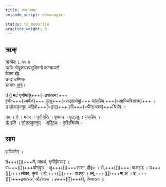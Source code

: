 ```yaml
---
title: तन्ते मदम्
unicode_script: devanagari

status: to_memorize
practice_weight: 0
---
```


## ऋक्
ऋग्वेदः  ८.१५.४  
ऋषिः  गोषूक्त्यश्वसूक्तिनौ काण्वायनौ  
देवता  इंद्रः  
छन्दः  उष्णिक्  
सायणः [अत्र](http://rigveda.sanatana.in/describe/rikMandala/008.015.004)।

तं ते॒ मदं॑ गृणीमसि॒+++(=प्रशंसामः)+++  
वृष॑णं+++(=वर्षकं)+++ पृ॒त्सु+++(=सङ्ग्रामेषु)+++ सा॑स॒हिम् +++(=आभिभवितारम्)+++ ।  
उ॒ लो॒क॒कृ॒त्नुम् अ॑द्रिवो+++(=इन्द्र)+++ हरि॒+++(=पीत/अश्व)+++श्रिय॑म् ॥

तम् । ते॒ । मद॑म् । गृ॒णी॒म॒सि॒ । वृष॑णम् । पृ॒त्ऽसु । स॒स॒हिम् ।  
ऊं॒ इति॑ । लो॒क॒ऽकृ॒त्नुम् । अ॒द्रि॒ऽवः॒ । ह॒रि॒ऽश्रिय॑म् ॥

## साम
<div class="audioEmbed"  caption="रामानुजार्यः 1974 " src="https://archive
.org/download/jaiminIya-sAma-gAna-paravastu-tradition-rAmAnuja/tan-te-madam.mp3"></div>
<div class="audioEmbed"  caption="गोपालार्यः 2015  " src="https://archive
.org/download/jaiminIya-sAma-gAna-paravastu-tradition-gopAla-2015/tan-te-madam.mp3"></div>


हारिवर्णम् ।

तं+++([])+++ते, मदाअं, गृणीईमसाइ ।  
वा+++([])+++र्षाणंपॄउ । क्षु+++([])+++सासा, 
हीइ० । हो,+++([])+++: वाअहाइ । उ+++([])+++लोका, कॄउ । हो,+++([])+++: वाअहा । त्नू,+++([])+++मा
अ । द्रा,+++([])+++इवाअअ, औहोवाअ । ह+++([])+++रि, श्रियाअ० ॥